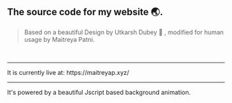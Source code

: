 ## The source code for my website :earth_asia:.
> Based on a beautiful Design by Utkarsh Dubey :shit: , modified for human usage by Maitreya Patni.
<br>
<hr>
It is currently live at: https://maitreyap.xyz/
<hr>
It's powered by a beautiful Jscript based background animation.